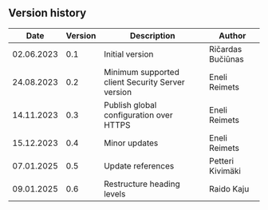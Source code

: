 ## Version history <!-- omit in toc -->

| Date       | Version | Description                                      | Author            |
|------------|---------|--------------------------------------------------|-------------------|
| 02.06.2023 | 0.1     | Initial version                                  | Ričardas Bučiūnas |
| 24.08.2023 | 0.2     | Minimum supported client Security Server version | Eneli Reimets     |
| 14.11.2023 | 0.3     | Publish global configuration over HTTPS          | Eneli Reimets     |
| 15.12.2023 | 0.4     | Minor updates                                    | Eneli Reimets     |
| 07.01.2025 | 0.5     | Update references                                | Petteri Kivimäki  |
| 09.01.2025 | 0.6     | Restructure heading levels                       | Raido Kaju        |